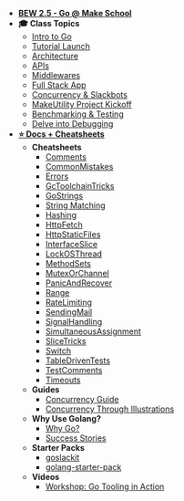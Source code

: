 - **[BEW 2.5 - Go @ Make School](README.md)**
- **🎓 Class Topics**
  - [Intro to Go](Lessons/Lesson01.md)
  - [Tutorial Launch](https://exercism.io/tracks/go)
  - [Architecture](Lessons/Lesson03.md)
  - [APIs](Lessons/Lesson04.md)
  - [Middlewares](Lessons/Lesson05.md)
  - [Full Stack App](Lessons/07-Fullstack.md)
  - [Concurrency & Slackbots](Lessons/Lesson07.md)
  - [MakeUtility Project Kickoff](Project/MakeUtility.md)
  - [Benchmarking & Testing](Lessons/Lesson09.md)
  - [Delve into Debugging](Lessons/Lesson10.md)
- **[⭐️ Docs + Cheatsheets](Docs/Home.md)**
  - **Cheatsheets**
    - [Comments](Docs/Comments)
    - [CommonMistakes](Docs/CommonMistakes)
    - [Errors](Docs/Errors)
    - [GcToolchainTricks](Docs/GcToolchainTricks)
    - [GoStrings](Docs/GoStrings)
    - [String Matching](http://blog.gopheracademy.com/advent-2014/string-matching/)
    - [Hashing](Docs/Hashing)
    - [HttpFetch](Docs/HttpFetch)
    - [HttpStaticFiles](Docs/HttpStaticFiles)
    - [InterfaceSlice](Docs/InterfaceSlice)
    - [LockOSThread](Docs/LockOSThread)
    - [MethodSets](Docs/MethodSets)
    - [MutexOrChannel](Docs/MutexOrChannel)
    - [PanicAndRecover](Docs/PanicAndRecover)
    - [Range](Docs/Range)
    - [RateLimiting](Docs/RateLimiting)
    - [SendingMail](Docs/SendingMail)
    - [SignalHandling](Docs/SignalHandling)
    - [SimultaneousAssignment](Docs/SimultaneousAssignment)
    - [SliceTricks](Docs/SliceTricks)
    - [Switch](Docs/Switch)
    - [TableDrivenTests](Docs/TableDrivenTests)
    - [TestComments](Docs/TestComments)
    - [Timeouts](Docs/Timeouts)
  - **Guides**
    - [Concurrency Guide](Resources/ConcurrencyGuide)
    - [Concurrency Through Illustrations](Resources/GoConcurrencyVisualized)
  - **Why Use Golang?**
    - [Why Go?](Docs/WhyGo)
    - [Success Stories](Docs/SuccessStories)
  - **Starter Packs**
    - [goslackit](https://github.com/droxey/goslackit)
    - [golang-starter-pack](https://github.com/make-school-labs/golang-starter-pack)
  - **Videos**
    - [Workshop: Go Tooling in Action](Resources/GoToolsWorkshop/README.md)
